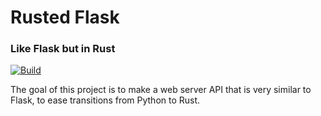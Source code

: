 # Rusted Flask
### Like Flask but in Rust

[![Build](https://github.com/zurgeg/rustedflask/actions/workflows/rust.yml/badge.svg)](https://github.com/zurgeg/rustedflask/actions/workflows/rust.yml)

The goal of this project is to make a web server API that is very similar to Flask, to ease transitions from Python to Rust.